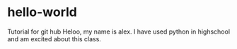 # hello-world
Tutorial for git hub 
Heloo, my name is alex. I have used python in highschool and am excited about this class.
